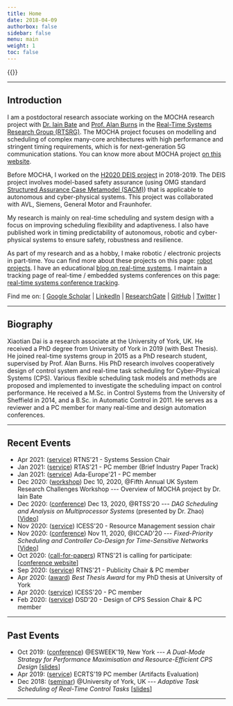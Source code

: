 ```yaml
---
title: Home
date: 2018-04-09
authorbox: false
sidebar: false
menu: main
weight: 1
toc: false
---
```


{{<contact>}}

---

## Introduction

I am a postdoctoral research associate working on the MOCHA research project with [Dr. Iain Bate](https://www-users.cs.york.ac.uk/~ijb/) and [Prof. Alan Burns](https://www-users.cs.york.ac.uk/~burns/) in the [Real-Time Systems Research Group (RTSRG)](https://www.cs.york.ac.uk/rts/index.html). 
The MOCHA project focuses on modelling and scheduling of complex many-core architectures with high performance and stringent timing requirements, which is for next-generation 5G communication stations. You can know more about MOCHA project [on this website](https://www.cs.york.ac.uk/rts/mocha/).

Before MOCHA, I worked on the [H2020 DEIS project](https://deis-project.eu) in 2018-2019. The DEIS project involves model-based safety assurance (using OMG standard [Structured Assurance Case Metamodel (SACM)](https://www.omg.org/spec/SACM/2.0/About-SACM/)) that is applicable to autonomous and cyber-physical systems. This project was collaborated with AVL, Siemens, General Motor and Fraunhofer.

My research is mainly on real-time scheduling and system design with a focus on improving scheduling flexibility and adaptiveness. I also have published work in timing predictability of autonomous, robotic and cyber-physical systems to ensure safety, robustness and resilience. 

As part of my research and as a hobby, I make robotic / electronic projects in part-time. You can find more about these projects on this page: [robot projects](/robots/). I have an educational [blog on real-time systems](https://blog.xiaotiandai.com). I maintain a tracking page of real-time / embedded systems conferences on this page: [real-time systems conference tracking](https://automaticdai.github.io/realtime-embedded-conferences/).

Find me on: \[ [Google Scholar](https://scholar.google.co.uk/citations?hl=en&user=G7dzNUkAAAAJ&view_op=list_works&sortby=pubdate) | [LinkedIn](https://www.linkedin.com/in/xdai3/) | [ResearchGate](https://www.researchgate.net/profile/Xiaotian_Dai) | [GitHub](https://github.com/automaticdai) | [Twitter](https://twitter.com/stevenxdai) \]


---

## Biography

Xiaotian Dai is a research associate at the University of York, UK. He received a PhD degree from University of York in 2019 (with Best Thesis). He joined real-time systems group in 2015 as a PhD research student, supervised by Prof. Alan Burns. His PhD research involves cooperatively design of control system and real-time task scheduling for Cyber-Physical Systems (CPS). Various flexible scheduling task models and methods are proposed and implemented to investigate the scheduling impact on control performance.
He received a M.Sc. in Control Systems from the University of Sheffield in 2014, and a B.Sc. in Automatic Control in 2011.
He serves as a reviewer and a PC member for many real-time and design automation conferences.


---

## Recent Events

- Apr 2021: (<u>service</u>) RTNS'21 - Systems Session Chair
- Jan 2021: (<u>service</u>) RTAS'21 - PC member (Brief Industry Paper Track)
- Jan 2021: (<u>service</u>) Ada-Europe'21 - PC member
- Dec 2020: (<u>workshop</u>) Dec 10, 2020, @Fifth Annual UK System Research Challenges Workshop --- Overview of MOCHA project by Dr. Iain Bate
- Dec 2020: (<u>conference</u>) Dec 13, 2020, @RTSS'20 --- *DAG Scheduling and Analysis on Multiprocessor Systems* (presented by Dr. Zhao) [[Video](https://www.youtube.com/watch?v=DriyJdDGtNc)]
- Nov 2020: (<u>service</u>) ICESS'20 - Resource Management session chair
- Nov 2020: (<u>conference</u>) Nov 11, 2020, @ICCAD'20 --- *Fixed-Priority Scheduling and Controller Co-Design for Time-Sensitive Networks* [[Video](https://www.youtube.com/watch?v=fPSlHvK1NGc)]
- Oct 2020: (<u>call-for-papers</u>) RTNS'21 is calling for participate: \[[conference website](https://rtns2021.univ-nantes.fr/)\]
- Sep 2020: (<u>service</u>) RTNS'21 - Publicity Chair & PC member
- Apr 2020: (<u>award</u>) *Best Thesis Award* for my PhD thesis at University of York 
- Apr 2020: (<u>service</u>) ICESS'20 - PC member
- Feb 2020: (<u>service</u>) DSD'20 - Design of CPS Session Chair & PC member

---

## Past Events
- Oct 2019: (<u>conference</u>) @ESWEEK'19, New York --- *A Dual-Mode Strategy for Performance Maximisation and Resource-Efficient CPS Design* \[[slides](./files/ppt_emsoft_2019_dual_period_v3_rev1.pdf)\]
- Apr 2019: (<u>service</u>) ECRTS'19 PC member (Artifacts Evaluation)
- Dec 2018: (<u>seminar</u>) @University of York, UK --- *Adaptive Task Scheduling of Real-Time Control Tasks*  \[[slides](./files/ppt_adaptive_task_scheduling.pdf)\]

---
